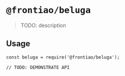# `@frontiao/beluga`

> TODO: description

## Usage

```
const beluga = require('@frontiao/beluga');

// TODO: DEMONSTRATE API
```
